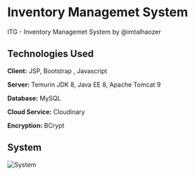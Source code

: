 
# Inventory Managemet System

ITG - Inventory Managemet System by @imtalhaozer



## Technologies Used

**Client:** JSP, Bootstrap , Javascript

**Server:** Temurin JDK 8, Java EE 8, Apache Tomcat 9

**Database:** MySQL

**Cloud Service:** Cloudinary

**Encryption:** BCrypt


  
## System

![System](https://i.imgur.com/ho2YbUc.png)

  
